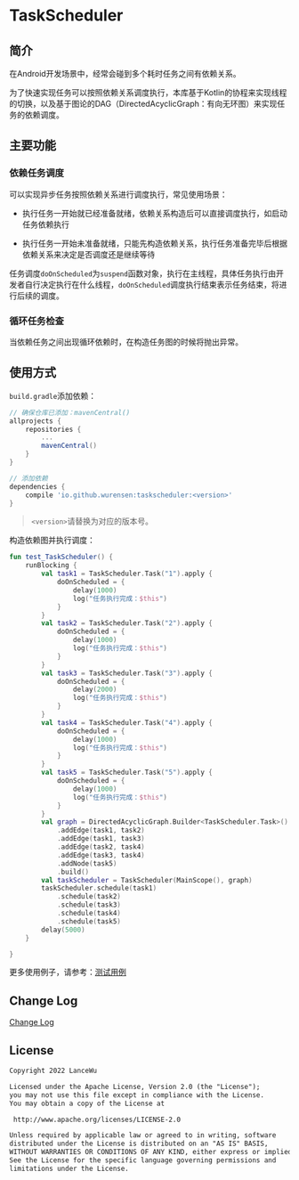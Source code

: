 # TaskScheduler

## 简介

在Android开发场景中，经常会碰到多个耗时任务之间有依赖关系。

为了快速实现任务可以按照依赖关系调度执行，本库基于Kotlin的协程来实现线程的切换，以及基于图论的DAG（DirectedAcyclicGraph：有向无环图）来实现任务的依赖调度。

## 主要功能

### 依赖任务调度

可以实现异步任务按照依赖关系进行调度执行，常见使用场景：

- 执行任务一开始就已经准备就绪，依赖关系构造后可以直接调度执行，如启动任务依赖执行

- 执行任务一开始未准备就绪，只能先构造依赖关系，执行任务准备完毕后根据依赖关系来决定是否调度还是继续等待

任务调度`doOnScheduled`为`suspend`函数对象，执行在主线程，具体任务执行由开发者自行决定执行在什么线程，`doOnScheduled`调度执行结束表示任务结束，将进行后续的调度。

### 循环任务检查

当依赖任务之间出现循环依赖时，在构造任务图的时候将抛出异常。

## 使用方式

`build.gradle`添加依赖：

```groovy
// 确保仓库已添加：mavenCentral()
allprojects {
    repositories {
        ...
        mavenCentral()
    }
}

// 添加依赖
dependencies {
	compile 'io.github.wurensen:taskscheduler:<version>' 
}
```

> `<version>`请替换为对应的版本号。

构造依赖图并执行调度：

```kotlin
fun test_TaskScheduler() {
    runBlocking {
        val task1 = TaskScheduler.Task("1").apply {
            doOnScheduled = {
                delay(1000)
                log("任务执行完成：$this")
            }
        }
        val task2 = TaskScheduler.Task("2").apply {
            doOnScheduled = {
                delay(1000)
                log("任务执行完成：$this")
            }
        }
        val task3 = TaskScheduler.Task("3").apply {
            doOnScheduled = {
                delay(2000)
                log("任务执行完成：$this")
            }
        }
        val task4 = TaskScheduler.Task("4").apply {
            doOnScheduled = {
                delay(1000)
                log("任务执行完成：$this")
            }
        }
        val task5 = TaskScheduler.Task("5").apply {
            doOnScheduled = {
                delay(1000)
                log("任务执行完成：$this")
            }
        }
        val graph = DirectedAcyclicGraph.Builder<TaskScheduler.Task>()
            .addEdge(task1, task2)
            .addEdge(task1, task3)
            .addEdge(task2, task4)
            .addEdge(task3, task4)
            .addNode(task5)
            .build()
        val taskScheduler = TaskScheduler(MainScope(), graph)
        taskScheduler.schedule(task1)
            .schedule(task2)
            .schedule(task3)
            .schedule(task4)
            .schedule(task5)
        delay(5000)
    }

}
```

更多使用例子，请参考：[测试用例](taskscheduler/src/androidTest/java/com/lancewu/taskscheduler/TaskSchedulerTest.kt)

## Change Log

[Change Log](CHANGELOG.md)

## License

```txt
Copyright 2022 LanceWu

Licensed under the Apache License, Version 2.0 (the "License");
you may not use this file except in compliance with the License.
You may obtain a copy of the License at

 http://www.apache.org/licenses/LICENSE-2.0

Unless required by applicable law or agreed to in writing, software
distributed under the License is distributed on an "AS IS" BASIS,
WITHOUT WARRANTIES OR CONDITIONS OF ANY KIND, either express or implied.
See the License for the specific language governing permissions and
limitations under the License.
```

